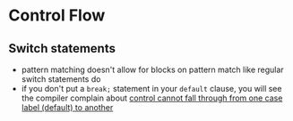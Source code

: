 # Control Flow

## Switch statements

- pattern matching doesn't allow for blocks on pattern match like regular switch statements do
- if you don't put a `break;` statement in your `default` clause, you will see the compiler complain about [control cannot fall through from one case label (default) to another](https://stackoverflow.com/questions/28336401/control-cannot-fall-through-from-one-case-label-default-to-another-in-c-sha/28336415)
